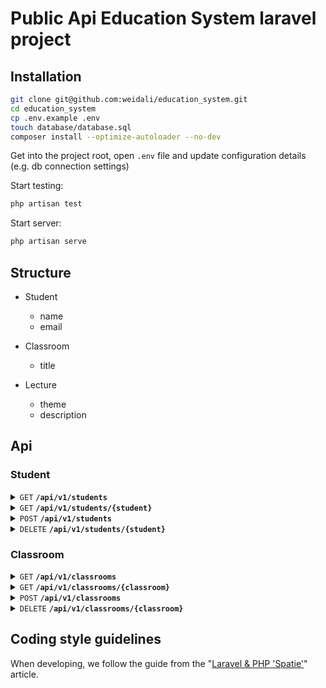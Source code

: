 # Public Api Education System laravel project

## Installation

```bash
git clone git@github.com:weidali/education_system.git
cd education_system
cp .env.example .env
touch database/database.sql
composer install --optimize-autoloader --no-dev
```

Get into the project root, open `.env` file and update configuration details (e.g. db connection settings)

Start testing:
```bash
php artisan test
```

Start server:
```bash
php artisan serve
```

## Structure

- Student
  - name
  - email

- Classroom
  - title

- Lecture
  - theme
  - description

## Api

### Student
<details>
 <summary><code>GET</code> <code><b>/api/v1/students</b></code></summary>

##### Parameters

> None

##### Responses
> | http code     | content-type                | response                                                            |
> |---------------|-----------------------------|---------------------------------------------------------------------|
> | `200`         | `application/json`          | `[{"name": "...", "created":"DD-MM-YYYY"}, ... {}]`                 |


##### Example cURL
> ```bash
>  curl -X GET -H "Content-Type: application/json" http://localhost:8000/api/v1/students
> ```

</details>

<details>
 <summary><code>GET</code> <code><b>/api/v1/students/{student}</b></code></summary>

##### Path Variables
> | key       |  type     | data type       | description                          |
> |-----------|-----------|-----------------|--------------------------------------|
> | student   |  required | int             | The specific student numeric id      |

##### Responses
> | http code     | content-type                      | response                                                            |
> |---------------|-----------------------------------|---------------------------------------------------------------------|
> | `200`         | `application/json`                | `{"name": "...", "created":"DD-MM-YYYY"}`                                                  |
> | `404`         | `application/json`                | `{"code":"404","message":"Not found"}`                            |

##### Example cURL
> ```bash
>  curl -X GET -H "Content-Type: application/json" http://localhost:8000/api/v1/students/{id}
> ```

</details>

<details>
 <summary><code>POST</code> <code><b>/api/v1/students</b></code></summary>

##### Parameters

> | key       |  type     | data type       | description                          |
> |-----------|-----------|-----------------|--------------------------------------|
> | name   |  required | string, max:50             | The specific student string name      |
> | email   |  required | string, email, unique, max:100            | The specific student string email      |
> | classroom_id   |  nullable | int, exists:classroom,id            | The specific classroom numeric id      |

##### Responses
> | http code     | content-type                | response                                                            |
> |---------------|-----------------------------|---------------------------------------------------------------------|
> | `200`         | `application/json`          | `[{"name": "...", "created":"DD-MM-YYYY"}, ... {}]`                 |
> | `422`         | `application/json`          | `{"error": "...", `                 |

</details>

<details>
 <summary><code>DELETE</code> <code><b>/api/v1/students/{student}</b></code></summary>

##### Path Variables
> | key       |  type     | data type       | description                          |
> |-----------|-----------|-----------------|--------------------------------------|
> | student   |  required | int             | The specific student numeric id      |

##### Responses
> | http code     | content-type                      | response                                                            |
> |---------------|-----------------------------------|---------------------------------------------------------------------|
> | `204`         | `application/json`                | `null`                                                              |
> | `404`         | `application/json`                | `{"code":"404","message":"Not found"}`                              |

##### Example cURL
> ```bash
>  curl -X DELETE -H "Content-Type: application/json" http://localhost:8000/api/v1/students/{id}
> ```

</details>

### Classroom
<details>
 <summary><code>GET</code> <code><b>/api/v1/classrooms</b></code></summary>

##### Parameters

> None

##### Responses
> | http code     | content-type                | response                                                            |
> |---------------|-----------------------------|---------------------------------------------------------------------|
> | `200`         | `application/json`          | `[{"title": "...", "created":"DD-MM-YYYY"}, ... {}]`                 |


##### Example cURL
> ```bash
>  curl -X GET -H "Content-Type: application/json" http://localhost:8000/api/v1/classrooms
> ```

</details>

<details>
 <summary><code>GET</code> <code><b>/api/v1/classrooms/{classroom}</b></code></summary>

##### Path Variables
> | key       |  type     | data type       | description                          |
> |-----------|-----------|-----------------|--------------------------------------|
> | classroom   |  required | int             | The specific classroom numeric id      |

##### Responses
> | http code     | content-type                      | response                                                            |
> |---------------|-----------------------------------|---------------------------------------------------------------------|
> | `200`         | `application/json`                | `{"title": "...", "created":"DD-MM-YYYY"}`                                                  |
> | `404`         | `application/json`                | `{"code":"404","message":"Not found"}`                            |

##### Example cURL
> ```bash
>  curl -X GET -H "Content-Type: application/json" http://localhost:8000/api/v1/classrooms/{id}
> ```

</details>

<details>
 <summary><code>POST</code> <code><b>/api/v1/classrooms</b></code></summary>

##### Parameters

> | key       |  type     | data type       | description                          |
> |-----------|-----------|-----------------|--------------------------------------|
> | title   |  required | string, unique, max:100            | The specific classroom string title      |

##### Responses
> | http code     | content-type                | response                                                            |
> |---------------|-----------------------------|---------------------------------------------------------------------|
> | `200`         | `application/json`          | `[{"title": "...", "created":"DD-MM-YYYY"}, ... {}]`                 |
> | `422`         | `application/json`          | `{"error": "...", `                 |

</details>

<details>
 <summary><code>DELETE</code> <code><b>/api/v1/classrooms/{classroom}</b></code></summary>

##### Path Variables
> | key       |  type     | data type       | description                          |
> |-----------|-----------|-----------------|--------------------------------------|
> | student   |  required | int             | The specific student numeric id      |

##### Responses
> | http code     | content-type                      | response                                                            |
> |---------------|-----------------------------------|---------------------------------------------------------------------|
> | `204`         | `application/json`                | `null`                                                              |
> | `404`         | `application/json`                | `{"code":"404","message":"Not found"}`                              |

##### Example cURL
> ```bash
>  curl -X DELETE -H "Content-Type: application/json" http://localhost:8000/api/v1/students/{id}
> ```

</details>



## Coding style guidelines

When developing, we follow the guide from the "[Laravel & PHP 'Spatie'][spatie/guidelines]" article.


[spatie/guidelines]: https://spatie.be/guidelines/laravel-php#artisan-commands